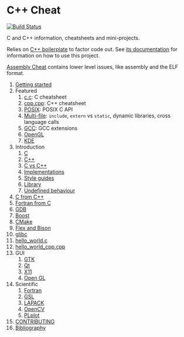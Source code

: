 # C++ Cheat

[![Build Status](https://travis-ci.org/cirosantilli/cpp-cheat.svg?branch=master)](https://travis-ci.org/cirosantilli/cpp-cheat)

C and C++ information, cheatsheets and mini-projects.

Relies on [C++ boilerplate](https://github.com/cirosantilli/cpp-boilerplate) to factor code out. See [its documentation](https://github.com/cirosantilli/cpp-boilerplate/blob/master/README.md) for information on how to use this project.

[Assembly Cheat](https://github.com/cirosantilli/assembly-cheat) contains lower level issues, like assembly and the ELF format.

1.  [Getting started](getting-started.md)
1.  Featured
    1. [c.c](c.c): C cheatsheet
    1. [cpp.cpp](main_cpp.cpp): C++ cheatsheet
    1. [POSIX](posix/): POSIX C API
    1. [Multi-file](multifile/): `include`, `extern` vs `static`, dynamic libraries, cross language calls
    1. [GCC](gcc/): GCC extensions
    1. [OpenGL](opengl/)
    1. [KDE](kde/)
1.  Introduction
    1. [C](c.md)
    1. [C++](cpp.md)
    1. [C vs C++](c-vs-cpp.md)
    1. [Implementations](implementations.md)
    1. [Style guides](style-guides.md)
    1. [Library](library.md)
    1. [Undefined behaviour](undefined-behaviour.md)
1. [C from C++](c-from-cpp/)
1. [Fortran from C](c-from-cpp/)
1. [GDB](gdb/)
1. [Boost](boost/)
1. [CMake](cmake.md)
1. [Flex and Bison](flex-bison/)
1. [glibc](glibc/)
1. [hello_world.c](hello_world.c)
1. [hello_world_cpp.cpp](hello_world_cpp.cpp)
1.  GUI
    1. [GTK](gtk/)
    1. [Qt](qt/)
    1. [X11](x11)
    1. [Open GL](opengl/)
1.  Scientific
    1. [Fortran](fortran/)
    1. [GSL](gsl/)
    1. [LAPACK](lapack/)
    1. [OpenCV](opencv/)
    1. [PLplot](plplot/)
1.  [CONTRIBUTING](CONTRIBUTING.md)
1.  [Bibliography](bibliography.md)
